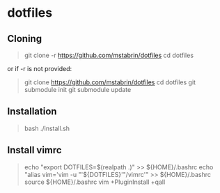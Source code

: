 # dotfiles

## Cloning

> git clone -r https://github.com/mstabrin/dotfiles
> cd dotfiles

or if -r is not provided:

> git clone https://github.com/mstabrin/dotfiles
> cd dotfiles
> git submodule init
> git submodule update

## Installation

> bash ./install.sh

## Install vimrc

> echo "export DOTFILES=$(realpath .)" >> ${HOME}/.bashrc
> echo "alias vim='vim -u "'${DOTFILES}'"/vimrc'" >> ${HOME}/.bashrc
> source ${HOME}/.bashrc
> vim +PluginInstall +qall
